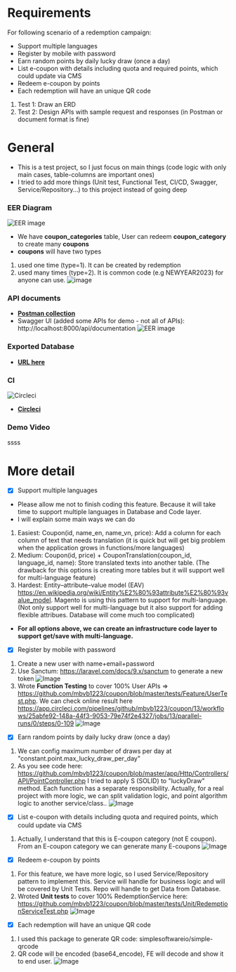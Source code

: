 # Requirements

For following scenario of a redemption campaign:
- Support multiple languages
- Register by mobile with password
- Earn random points by daily lucky draw (once a day)
- List e-coupon with details including quota and required points, which could update via CMS
- Redeem e-coupon by points
- Each redemption will have an unique QR code

1. Test 1: Draw an ERD
2. Test 2: Design APIs with sample request and responses (in Postman or document format is fine)

# General
- This is a test project, so I just focus on main things (code logic with only main cases, table-columns are important ones) 
- I tried to add more things (Unit test, Functional Test, CI/CD, Swagger, Service/Repository...) to this project instead of going deep
### EER Diagram
![EER image](https://user-images.githubusercontent.com/11681514/210364965-db3f7322-91fd-48ef-bab4-bbcd4f212c0f.png)
- We have **coupon_categories** table, User can redeem **coupon_category** to create many **coupons**
- **coupons** will have two types
1. used one time (type=1). It can be created by redemption
2. used many times (type=2). It is common code (e.g NEWYEAR2023) for anyone can use.
  ![image](https://user-images.githubusercontent.com/11681514/210383403-5bd191cb-bcfa-408f-bc7d-e266eafeff56.png)
### API documents
- **[Postman collection](https://github.com/mbvb1223/coupon/blob/master/public/Khien%20Coupon.postman_collection.json)**
- Swagger UI (added some APIs for demo - not all of APIs): http://localhost:8000/api/documentation
![EER image](https://user-images.githubusercontent.com/11681514/210369700-7c5550e1-6cbe-42c2-996e-a1942eebd955.png)

  

### Exported Database
- **[URL here](https://github.com/mbvb1223/coupon/blob/master/public/coupon_dump20230103.sql)**

### CI
![Circleci](https://user-images.githubusercontent.com/11681514/210367623-23355959-0f3d-4e09-a362-e7304e71b145.png)
- **[Circleci](https://app.circleci.com/pipelines/github/mbvb1223/coupon)**

### Demo Video 
ssss

# More detail
- [x] Support multiple languages
- Please allow me not to finish coding this feature. Because it will take time to support multiple languages in Database and Code layer.
- I will explain some main ways we can do 
1. Easiest: Coupon(id, name_en, name_vn, price): Add a column for each column of text that needs translation (it is quick but will get big problem when the application grows in functions/more languages)
2. Medium: Coupon(id, price) + CouponTranslation(coupon_id, language_id, name): Store translated texts into another table. (The drawback for this options is creating more tables but it will support well for multi-language feature)
3. Hardest: Entity–attribute–value model (EAV) https://en.wikipedia.org/wiki/Entity%E2%80%93attribute%E2%80%93value_model. Magento is using this pattern to support for multi-language. (Not only support well for multi-language but it also support for adding flexible attribues. Database will come much too complicated)
- **For all options above, we can create an infrastructure code layer to support get/save with multi-language.**

- [x] Register by mobile with password
1. Create a new user with name+email+password
2. Use Sanctum: https://laravel.com/docs/9.x/sanctum to generate a new token
![Image](https://user-images.githubusercontent.com/11681514/210374702-e66b0dee-f6c4-4ead-b745-c9759fbf5596.png)
3. Wrote **Function Testing** to cover 100% User APIs => https://github.com/mbvb1223/coupon/blob/master/tests/Feature/UserTest.php. We can check online result here https://app.circleci.com/pipelines/github/mbvb1223/coupon/13/workflows/25abfe92-148a-44f3-9053-79e74f2e4327/jobs/13/parallel-runs/0/steps/0-109
![Image](https://user-images.githubusercontent.com/11681514/210371973-b247c5dd-1e56-4ba7-a503-6073d9083602.png)

- [x] Earn random points by daily lucky draw (once a day)
1. We can config maximum number of draws per day at "constant.point.max_lucky_draw_per_day"
2. As you see code here: https://github.com/mbvb1223/coupon/blob/master/app/Http/Controllers/API/PointController.php I tried to apply S (SOLID) to "luckyDraw" method. Each function has a separate responsibility. Actually, for a real project with more logic, we can split validation logic, and point algorithm logic to another service/class..
![Image](https://user-images.githubusercontent.com/11681514/210374507-4c519e64-a0cf-4a0b-b02b-6b832f626181.png)

- [x] List e-coupon with details including quota and required points, which could update via CMS
1. Actually, I understand that this is E-coupon category (not E coupon). From an E-coupon category we can generate many E-coupons
![Image](https://user-images.githubusercontent.com/11681514/210375070-a5f73415-ec11-467d-889f-b98944b35ce0.png)

- [x] Redeem e-coupon by points
1. For this feature, we have more logic, so I used Service/Repository pattern to implement this. Service will handle for business logic and will be covered by Unit Tests. Repo will handle to get Data from Database.
2. Wroted **Unit tests** to cover 100% RedemptionService here: https://github.com/mbvb1223/coupon/blob/master/tests/Unit/RedemptionServiceTest.php
![Image](https://user-images.githubusercontent.com/11681514/210376023-f32f5aa1-9b3f-4a98-884b-ce4a45bc6483.png)

- [x] Each redemption will have an unique QR code
1. I used this package to generate QR code: simplesoftwareio/simple-qrcode
2. QR code will be encoded (base64_encode), FE will decode and show it to end user.
![Image](https://user-images.githubusercontent.com/11681514/210376677-b0612180-42b6-4587-9182-faa06726ccf9.png)

